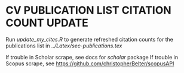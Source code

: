 # CV PUBLICATION LIST CITATION COUNT UPDATE

Run *update\_my\_cites.R* to generate refreshed citation counts for the publications list in *../Latex/sec-publications.tex*

If trouble in Scholar scrape, see docs for *scholar* package
If trouble in Scopus scrape, see https://github.com/christopherBelter/scopusAPI
